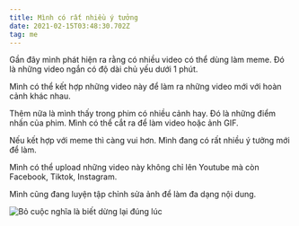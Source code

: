 ```yaml
---
title: Mình có rất nhiều ý tưởng
date: 2021-02-15T03:48:30.702Z
tag: me
---
```

Gần đây mình phát hiện ra rằng có nhiều video có thể dùng làm meme. Đó là những video ngắn có độ dài chủ yếu dưới 1 phút.

Mình có thể kết hợp những video này để làm ra những video mới với hoàn cảnh khác nhau. 

Thêm nữa là mình thấy trong phim có nhiều cảnh hay. Đó là những điểm nhấn của phim. Mình có thể cắt ra để làm video hoặc ảnh GIF. 

Nếu kết hợp với meme thì càng vui hơn. Mình đang có rất nhiều ý tưởng mới để làm.

Mình có thể upload những video này không chỉ lên Youtube mà còn Facebook, Tiktok, Instagram.

Mình cũng đang luyện tập chỉnh sửa ảnh để làm đa dạng nội dung.

![Bỏ cuộc nghĩa là biết dừng lại đúng lúc](/uploads/never-give-up.png "Bỏ cuộc nghĩa là biết dừng lại đúng lúc")